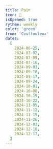 ```yaml
---
title: Pain
icon: 🥖
isOpened: true
rythme: weekly
color: 'green'
from: 'Couffouleux'
dates:
  [
    2024-06-25,
    2024-07-02,
    2024-07-09,
    2024-07-16,
    2024-09-03,
    2024-09-10,
    2024-09-17,
    2024-09-24,
    2024-10-01,
    2024-10-08,
    2024-10-15,
    2024-10-22,
    2024-11-05,
    2024-11-12,
    2024-11-19,
    2024-11-26,
    2024-12-03,
    2024-12-10,
    2024-12-17,
  ]
---
```

